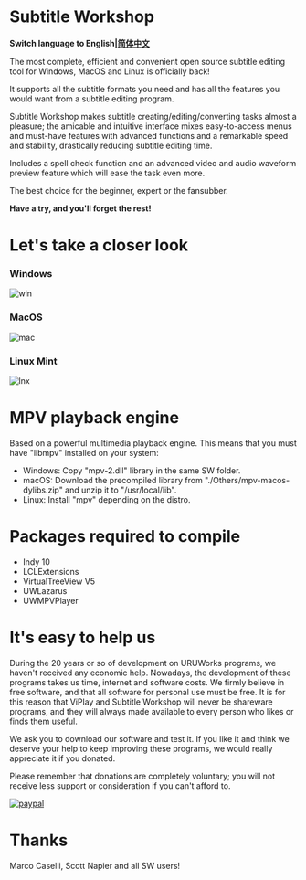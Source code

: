 # Subtitle Workshop
**Switch language to English|[简体中文](/README-CN.md)**

The most complete, efficient and convenient open source subtitle editing tool for Windows, MacOS and Linux is officially back!

It supports all the subtitle formats you need and has all the features you would want from a subtitle editing program.

Subtitle Workshop makes subtitle creating/editing/converting tasks almost a pleasure; the amicable and intuitive interface mixes easy-to-access menus and must-have features with advanced functions and a remarkable speed and stability, drastically reducing subtitle editing time.

Includes a spell check function and an advanced video and audio waveform preview feature which will ease the task even more.

The best choice for the beginner, expert or the fansubber. 

**Have a try, and you'll forget the rest!**

# Let's take a closer look

### Windows
![win](https://uruworks.net/img/sw_win3.png)

### MacOS
![mac](https://uruworks.net/img/sw_macos2.png)

### Linux Mint
![lnx](https://uruworks.net/img/sw_linuxmint.png)

# MPV playback engine

Based on a powerful multimedia playback engine.
This means that you must have "libmpv" installed on your system:

- Windows: Copy "mpv-2.dll" library in the same SW folder.
- macOS: Download the precompiled library from "./Others/mpv-macos-dylibs.zip" and unzip it to "/usr/local/lib".
- Linux: Install "mpv" depending on the distro.

# Packages required to compile

- Indy 10
- LCLExtensions
- VirtualTreeView V5
- UWLazarus
- UWMPVPlayer

# It's easy to help us

During the 20 years or so of development on URUWorks programs, we haven't received any economic help. Nowadays, the development of these programs takes us time, internet and software costs. We firmly believe in free software, and that all software for personal use must be free. It is for this reason that ViPlay and Subtitle Workshop will never be shareware programs, and they will always made available to every person who likes or finds them useful.

We ask you to download our software and test it. If you like it and think we deserve your help to keep improving these programs, we would really appreciate it if you donated.

Please remember that donations are completely voluntary; you will not receive less support or consideration if you can't afford to.
 
[![paypal](https://www.paypalobjects.com/en_US/i/btn/btn_donateCC_LG.gif)](https://www.paypal.com/cgi-bin/webscr?cmd=_donations&business=uruworks@gmail.com&lc=US&item_name=Donate+to+URUWorks+Subtitle+Workshop&no_note=0&cn=&curency_code=USD&bn=PP-DonationsBF:btn_donateCC_LG.gif:NonHosted)

# Thanks

Marco Caselli,
Scott Napier
and all SW users!

